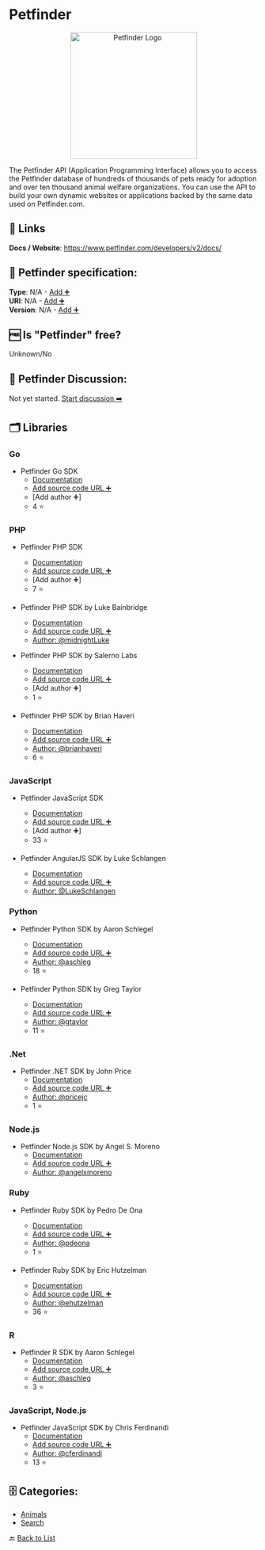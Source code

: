 # Petfinder
<p align="center">
    <img width="256" src="https://raw.githubusercontent.com/apis-list/apis-list/main/apis/petfinder/logo_256x256.png" alt="Petfinder Logo"/>
</p>
The Petfinder API (Application Programming Interface) allows you to access the Petfinder database of hundreds of thousands of pets ready for adoption and over ten thousand animal welfare organizations. You can use the API to build your own dynamic websites or applications backed by the same data used on Petfinder.com.

##  🔗 Links
**Docs / Website**: https://www.petfinder.com/developers/v2/docs/

## 🧬 Petfinder specification:
**Type**: N/A - [Add ➕](https://github.com/apis-list/apis-list/edit/main/apis-list.yaml)  
**URI**: N/A - [Add ➕](https://github.com/apis-list/apis-list/edit/main/apis-list.yaml)  
**Version**: N/A - [Add ➕](https://github.com/apis-list/apis-list/edit/main/apis-list.yaml)

## 🆓 Is "Petfinder" free?
Unknown/No  

## 💬 Petfinder Discussion:
Not yet started. [Start discussion ➡️](https://github.com/apis-list/apis-list/discussions/new)

## 🗂️ Libraries
### Go
- Petfinder Go SDK
    - [Documentation](https://github.com/petfinder-com/petfinder-go-sdk)
    - [Add source code URL ➕]()
    - [Add author ➕]
    - 4 ⭐

### PHP
- Petfinder PHP SDK
    - [Documentation](https://github.com/petfinder-com/petfinder-php-sdk)
    - [Add source code URL ➕]()
    - [Add author ➕]
    - 7 ⭐

- Petfinder PHP SDK by Luke Bainbridge
    - [Documentation](https://github.com/midnightLuke/petfinder-api-php)
    - [Add source code URL ➕]()
    - [Author: @midnightLuke](https://github.com/midnightLuke)

- Petfinder PHP SDK by Salerno Labs
    - [Documentation](https://github.com/salernolabs/petfinder)
    - [Add source code URL ➕]()
    - [Add author ➕]
    - 1 ⭐

- Petfinder PHP SDK by Brian Haveri
    - [Documentation](https://github.com/brianhaveri/Petfinder)
    - [Add source code URL ➕]()
    - [Author: @brianhaveri](https://github.com/brianhaveri)
    - 6 ⭐

### JavaScript
- Petfinder JavaScript SDK
    - [Documentation](https://github.com/petfinder-com/petfinder-js-sdk)
    - [Add source code URL ➕]()
    - [Add author ➕]
    - 33 ⭐

- Petfinder AngularJS SDK by Luke Schlangen
    - [Documentation](https://github.com/LukeSchlangen/angular-petfinder-api)
    - [Add source code URL ➕]()
    - [Author: @LukeSchlangen](https://github.com/LukeSchlangen)

### Python
- Petfinder Python SDK by Aaron Schlegel
    - [Documentation](https://github.com/aschleg/petpy)
    - [Add source code URL ➕]()
    - [Author: @aschleg](https://github.com/aschleg)
    - 18 ⭐

- Petfinder Python SDK by Greg Taylor
    - [Documentation](https://github.com/gtaylor/petfinder-api)
    - [Add source code URL ➕]()
    - [Author: @gtaylor](https://github.com/gtaylor)
    - 11 ⭐

### .Net
- Petfinder .NET SDK by John Price
    - [Documentation](https://github.com/pricejc/petfinder-dotnet)
    - [Add source code URL ➕]()
    - [Author: @pricejc](https://github.com/pricejc)
    - 1 ⭐

### Node.js
- Petfinder Node.js SDK by Angel S. Moreno
    - [Documentation](https://github.com/angelxmoreno/petfinder-promise)
    - [Add source code URL ➕]()
    - [Author: @angelxmoreno](https://github.com/angelxmoreno)

### Ruby
- Petfinder Ruby SDK by Pedro De Ona
    - [Documentation](https://github.com/pdeona/petfinder_wrap)
    - [Add source code URL ➕]()
    - [Author: @pdeona](https://github.com/pdeona)
    - 1 ⭐

- Petfinder Ruby SDK by Eric Hutzelman
    - [Documentation](https://github.com/ehutzelman/petfinder)
    - [Add source code URL ➕]()
    - [Author: @ehutzelman](https://github.com/ehutzelman)
    - 36 ⭐

### R
- Petfinder R SDK by Aaron Schlegel
    - [Documentation](https://github.com/aschleg/PetfindeR)
    - [Add source code URL ➕]()
    - [Author: @aschleg](https://github.com/aschleg)
    - 3 ⭐

### JavaScript, Node.js
- Petfinder JavaScript SDK by Chris Ferdinandi
    - [Documentation](https://github.com/cferdinandi/petfinderAPI4everybody)
    - [Add source code URL ➕]()
    - [Author: @cferdinandi](https://github.com/cferdinandi)
    - 13 ⭐


## 🗄️ Categories:
- [Animals](https://github.com/apis-list/apis-list#animals-)
- [Search](https://github.com/apis-list/apis-list#search-)

🔙  [Back to List](https://github.com/apis-list/apis-list)
